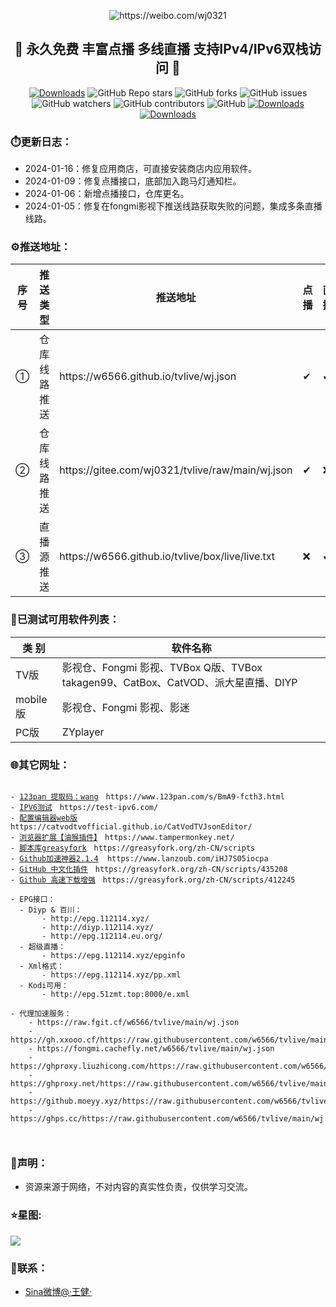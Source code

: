<p align="center"><img alt="https://weibo.com/wj0321" src="https://gitee.com/wj0321/tvlive/raw/main/icon/wj-logo.png"></p>
<h2 align="center">💎 永久免费 丰富点播 多线直播 支持IPv4/IPv6双栈访问 💎</h2>
<p align="center">
<a href="https://weibo.com/wj0321"><img src="https://img.shields.io/badge/Sina微博-12.3W-red" alt="Downloads" /></a>
<img alt="GitHub Repo stars" src="https://img.shields.io/github/stars/w6566/tvlive?style=flat-square">
<img alt="GitHub forks" src="https://img.shields.io/github/forks/w6566/tvlive?style=flat-square">
<img alt="GitHub issues" src="https://img.shields.io/github/issues/w6566/tvlive?style=flat-square">
<img alt="GitHub watchers" src="https://img.shields.io/github/watchers/w6566/tvlive?style=flat-square">
<img alt="GitHub contributors" src="https://img.shields.io/github/contributors/w6566/tvlive?style=flat-square">
<img alt="GitHub" src="https://img.shields.io/github/license/w6566/tvlive?style=flat-square">
<a href="https://test-ipv6.com/"><img src="https://img.shields.io/badge/IPV6-测试-red" alt="Downloads" /></a>
<a href="http://qm.qq.com/cgi-bin/qm/qr?_wv=1027&k=Do__bHy-HrojxhDoxi1eiwftzRrZr3C6&authKey=sR8srTEppb6xl9DDRQTopqP%2FcU3Swzwa42Oyn35gmllZaZ2HJLgo7mN%2BmmWuR9Nv&noverify=0&group_code=48481548"><img src="https://img.shields.io/badge/QQ群-无界-green" alt="Downloads" /></a>

</p>



### ⏱️更新日志：
- 2024-01-16：修复应用商店，可直接安装商店内应用软件。
- 2024-01-09：修复点播接口，底部加入跑马灯通知栏。
- 2024-01-06：新增点播接口，仓库更名。
- 2024-01-05：修复在fongmi影视下推送线路获取失败的问题，集成多条直播线路。


### ⚙️推送地址：
<table>
  <thead>
    <tr>
      <th>序号</th>
      <th>推送类型</th>
      <th>推送地址</th>
      <th>点播</th>
      <th>直播</th>
    </tr>
  </thead>
  <tbody>
    <tr>
      <td>①</td>
      <td>仓库线路推送</td>
      <td>https://w6566.github.io/tvlive/wj.json</td>
      <td>✔</td>
      <td>✔</td>
    </tr>
     <tr>
      <td>②</td>
      <td>仓库线路推送</td>
      <td>https://gitee.com/wj0321/tvlive/raw/main/wj.json</td>
      <td>✔</td>
      <td>❌</td>
    </tr>
     <tr>
      <td>③</td>
      <td>直播源推送</td>
      <td>https://w6566.github.io/tvlive/box/live/live.txt</td>
      <td>❌</td>
      <td>✔</td>
    </tr>
    
  </tbody>
</table>


### 📝已测试可用软件列表：
<table>
  <thead>
    <tr>
      <th>类 别</th>
      <th>软件名称</th>
    </tr>
  </thead>
  <tbody>
    <tr>
      <td>TV版</td>
      <td>影视仓、Fongmi 影视、TVBox Q版、TVBox takagen99、CatBox、CatVOD、派大星直播、DIYP</td>
    </tr>
  <tr>
      <td>mobile版</td>
      <td>影视仓、Fongmi 影视、影迷</td>
    </tr>
  <tr>
      <td>PC版</td>
      <td>ZYplayer</td>
    </tr>

 
  </tbody>
</table>



### 🌐其它网址：
<pre><code>
- <a href="https://www.123pan.com/s/BmA9-fcth3.html" title="点击访问">123pan 提取码：wang</a>　https://www.123pan.com/s/BmA9-fcth3.html 
- <a href="https://test-ipv6.com/" title="点击访问">IPV6测试</a>　https://test-ipv6.com/ 
- <a href="https://catvodtvofficial.github.io/CatVodTVJsonEditor/" title="点击访问">配置编辑器web版</a>　https://catvodtvofficial.github.io/CatVodTVJsonEditor/
- <a href="https://www.tampermonkey.net/" title="Download">浏览器扩展【油猴插件】</a>　https://www.tampermonkey.net/   
- <a href="https://greasyfork.org/zh-CN/scripts" title="Download">脚本库greasyfork</a>　https://greasyfork.org/zh-CN/scripts   
- <a href="https://www.lanzoub.com/iHJ7S05iocpa" title="解决github打不开、用户头像无法加载、releases无法上传下载、git-clone、git-pull、git-push失败等问题">Github加速神器2.1.4</a>  https://www.lanzoub.com/iHJ7S05iocpa  
- <a href="https://greasyfork.org/zh-CN/scripts/435208" title="GitHub中文化插件，包含人机翻译">GitHub 中文化插件</a>　https://greasyfork.org/zh-CN/scripts/435208   
- <a href="https://greasyfork.org/zh-CN/scripts/412245" title="高速下载 Git Clone/SSH、Release、Raw、Code(ZIP) 等文件、项目列表单文件快捷下载 ">Github 高速下载增强</a>　https://greasyfork.org/zh-CN/scripts/412245   

- EPG接口：
  - Diyp & 百川：
       - http://epg.112114.xyz/
       - http://diyp.112114.xyz/
       - http://epg.112114.eu.org/
  - 超级直播：
       - https://epg.112114.xyz/epginfo
  - Xml格式：
       - https://epg.112114.xyz/pp.xml
  - Kodi可用：
       - http://epg.51zmt.top:8000/e.xml

- 代理加速服务：
    - https://raw.fgit.cf/w6566/tvlive/main/wj.json
    - https://gh.xxooo.cf/https://raw.githubusercontent.com/w6566/tvlive/main/wj.json
    - https://fongmi.cachefly.net/w6566/tvlive/main/wj.json
    - https://ghproxy.liuzhicong.com/https://raw.githubusercontent.com/w6566/tvlive/main/wj.json
    - https://ghproxy.net/https://raw.githubusercontent.com/w6566/tvlive/main/wj.json
    - https://github.moeyy.xyz/https://raw.githubusercontent.com/w6566/tvlive/main/wj.json
    - https://ghps.cc/https://raw.githubusercontent.com/w6566/tvlive/main/wj.json

 
</code></pre>  

     
### 📖声明：
- 资源来源于网络，不对内容的真实性负责，仅供学习交流。

### ⭐星图:

<!-- ![Stargazers over time](https://starchart.cc/w6566/tvlive.svg) -->

<!-- ![Stargazers repo roster for @w6566/tvlive](https://reporoster.com/stars/w6566/tvlive) -->

<!-- ![Star History Chart](https://api.star-history.com/svg?repos=w6566/tvlive&type=Date) -->

<img src="https://api.star-history.com/svg?repos=w6566/tvlive&type=Date" onerror="this.src=&apos;https://starchart.cc/w6566/tvlive.svg&apos;"/>

### 📱联系：
- [Sina微博@·王健·](https://weibo.com/wj0321)
